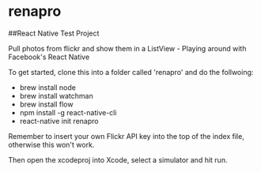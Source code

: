 # renapro
##React Native Test Project

Pull photos from flickr and show them in a ListView - Playing around with Facebook's React Native

To get started, clone this into a folder called 'renapro' and do the follwoing:

*   brew install node
*   brew install watchman
*   brew install flow
*   npm install -g react-native-cli
*   react-native init renapro

Remember to insert your own Flickr API key into the top of the index file, otherwise this won't work.

Then open the xcodeproj into Xcode, select a simulator and hit run.

